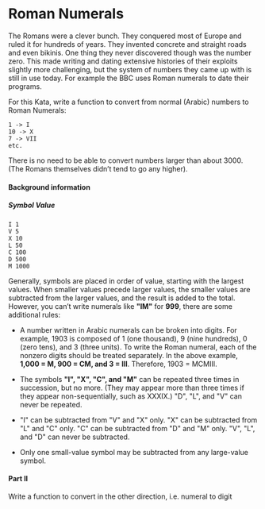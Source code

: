 ﻿# Roman Numerals
The Romans were a clever bunch. They conquered most of Europe and ruled it for hundreds of years. 
They invented concrete and straight roads and even bikinis. 
One thing they never discovered though was the number zero. 
This made writing and dating extensive histories of their exploits slightly more 
challenging, but the system of numbers they came up with is still in use today.
For example the BBC uses Roman numerals to date their programs.

For this Kata, write a function to convert from normal (Arabic) numbers to Roman Numerals:
```
1 -> I
10 -> X
7 -> VII
etc.
```

There is no need to be able to convert numbers larger than about 3000. 
(The Romans themselves didn’t tend to go any higher).

#### Background information
##### Symbol Value
```
I 1
V 5
X 10
L 50
C 100
D 500
M 1000
```

Generally, symbols are placed in order of value, starting with the largest values. 
When smaller values precede larger values, the smaller values are subtracted from 
the larger values, and the result is added to the total. 
However, you can’t write numerals like __"IM"__ for __999__, 
there are some additional rules:

- A number written in Arabic numerals can be broken into digits. For example, 1903 is 
composed of 1 (one thousand), 9 (nine hundreds), 0 (zero tens), and 3 (three units). To write 
the Roman numeral, each of the nonzero digits should be treated separately. 
In the above example, __1,000 = M, 900 = CM, and 3 = III__. Therefore, 1903 = MCMIII.

- The symbols __"I", "X", "C", and "M"__ can be repeated three times in succession, 
but no more. 
(They may appear more than three times if they appear non-sequentially, such as XXXIX.) 
"D", "L", and "V" can never be repeated.

- "I" can be subtracted from "V" and "X" only. "X" can be subtracted from "L" and "C" only. 
"C" can be subtracted from "D" and "M" only. "V", "L", and "D" can never be subtracted.

- Only one small-value symbol may be subtracted from any large-value symbol.

#### Part II
Write a function to convert in the other direction, i.e. numeral to digit